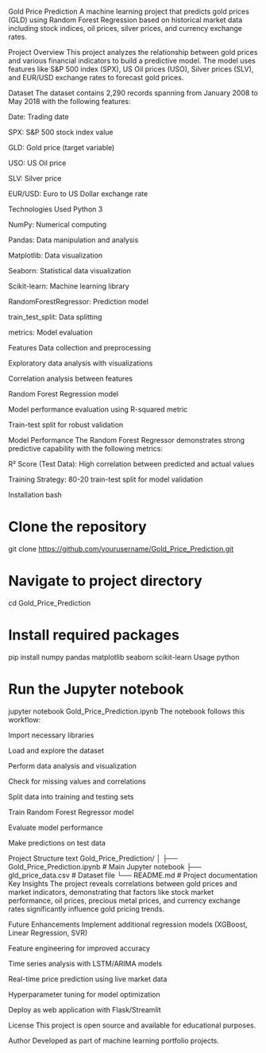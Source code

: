 Gold Price Prediction
A machine learning project that predicts gold prices (GLD) using Random Forest Regression based on historical market data including stock indices, oil prices, silver prices, and currency exchange rates.

Project Overview
This project analyzes the relationship between gold prices and various financial indicators to build a predictive model. The model uses features like S&P 500 index (SPX), US Oil prices (USO), Silver prices (SLV), and EUR/USD exchange rates to forecast gold prices.

Dataset
The dataset contains 2,290 records spanning from January 2008 to May 2018 with the following features:

Date: Trading date

SPX: S&P 500 stock index value

GLD: Gold price (target variable)

USO: US Oil price

SLV: Silver price

EUR/USD: Euro to US Dollar exchange rate

Technologies Used
Python 3

NumPy: Numerical computing

Pandas: Data manipulation and analysis

Matplotlib: Data visualization

Seaborn: Statistical data visualization

Scikit-learn: Machine learning library

RandomForestRegressor: Prediction model

train_test_split: Data splitting

metrics: Model evaluation

Features
Data collection and preprocessing

Exploratory data analysis with visualizations

Correlation analysis between features

Random Forest Regression model

Model performance evaluation using R-squared metric

Train-test split for robust validation

Model Performance
The Random Forest Regressor demonstrates strong predictive capability with the following metrics:

R² Score (Test Data): High correlation between predicted and actual values

Training Strategy: 80-20 train-test split for model validation

Installation
bash
# Clone the repository
git clone https://github.com/yourusername/Gold_Price_Prediction.git

# Navigate to project directory
cd Gold_Price_Prediction

# Install required packages
pip install numpy pandas matplotlib seaborn scikit-learn
Usage
python
# Run the Jupyter notebook
jupyter notebook Gold_Price_Prediction.ipynb
The notebook follows this workflow:

Import necessary libraries

Load and explore the dataset

Perform data analysis and visualization

Check for missing values and correlations

Split data into training and testing sets

Train Random Forest Regressor model

Evaluate model performance

Make predictions on test data

Project Structure
text
Gold_Price_Prediction/
│
├── Gold_Price_Prediction.ipynb    # Main Jupyter notebook
├── gld_price_data.csv             # Dataset file
└── README.md                      # Project documentation
Key Insights
The project reveals correlations between gold prices and market indicators, demonstrating that factors like stock market performance, oil prices, precious metal prices, and currency exchange rates significantly influence gold pricing trends.

Future Enhancements
Implement additional regression models (XGBoost, Linear Regression, SVR)

Feature engineering for improved accuracy

Time series analysis with LSTM/ARIMA models

Real-time price prediction using live market data

Hyperparameter tuning for model optimization

Deploy as web application with Flask/Streamlit

License
This project is open source and available for educational purposes.

Author
Developed as part of machine learning portfolio projects.
